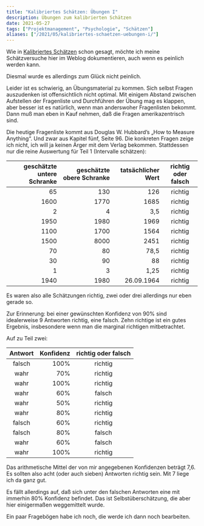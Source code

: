 ```yaml
---
title: "Kalibriertes Schätzen: Übungen I"
description: Übungen zum kalibrierten Schätzen
date: 2021-05-27
tags: ["Projektmanagement", "Psychologie", "Schätzen"]
aliases: ["/2021/05/kalibriertes-schaetzen-uebungen-i/"]
---
```

Wie in [Kalibriertes Schätzen](/kalibriertes-schaetzen) schon gesagt, möchte ich meine Schätzversuche hier im Weblog dokumentieren, auch wenn es peinlich werden kann.

Diesmal wurde es allerdings zum Glück nicht peinlich.

Leider ist es schwierig, an Übungsmaterial zu kommen. Sich selbst Fragen auszudenken ist offensichtlich nicht optimal. Mit einigem Abstand zwischen Aufstellen der Fragenliste und Durchführen der Übung mag es klappen, aber besser ist es natürlich, wenn man anderswoher Fragenlisten bekommt. Dann muß man eben in Kauf nehmen, daß die Fragen amerikazentrisch sind.

Die heutige Fragenliste kommt aus Douglas W. Hubbard’s „How to Measure Anything“. Und zwar aus Kapitel fünf, Seite 96. Die konkreten Fragen zeige ich nicht, ich will ja keinen Ärger mit dem Verlag bekommen. Stattdessen nur die reine Auswertung für Teil 1 (Intervalle schätzen):

|geschätzte untere Schranke|geschätzte obere Schranke|tatsächlicher Wert|richtig oder falsch|
|-------------------------:|------------------------:|-----------------:|:-----------------:|
|65|130|126|richtig|
|1600|1770|1685|richtig|
|2|4|3,5|richtig|
|1950|1980|1969|richtig|
|1100|1700|1564|richtig|
|1500|8000|2451|richtig|
|70|80|78,5|richtig|
|30|90|88|richtig|
|1|3|1,25|richtig|
|1940|1980|26.09.1964|richtig|

Es waren also alle Schätzungen richtig, zwei oder drei allerdings nur eben gerade so.

Zur Erinnerung: bei einer gewünschten Konfidenz von 90% sind idealerweise 9 Antworten richtig, eine falsch. Zehn richtige ist ein gutes Ergebnis, insbesondere wenn man die marginal richtigen mitbetrachtet.

Auf zu Teil zwei:

|Antwort|Konfidenz|richtig oder falsch|
|:-----:|--------:|:-----------------:|
|falsch|100%|richtig|
|wahr|70%|richtig|
|wahr|100%|richtig|
|wahr|60%|falsch|
|wahr|50%|richtig|
|wahr|80%|richtig|
|falsch|60%|richtig|
|falsch|80%|falsch|
|wahr|60%|falsch|
|wahr|100%|richtig|

Das arithmetische Mittel der von mir angegebenen Konfidenzen beträgt 7,6. Es sollten also acht (oder auch sieben) Antworten richtig sein. Mit 7 liege ich da ganz gut.

Es fällt allerdings auf, daß sich unter den falschen Antworten eine mit immerhin 80% Konfidenz befindet. Das ist Selbstüberschätzung, die aber hier einigermaßen weggemittelt wurde.

Ein paar Fragebögen habe ich noch, die werde ich dann noch bearbeiten.
